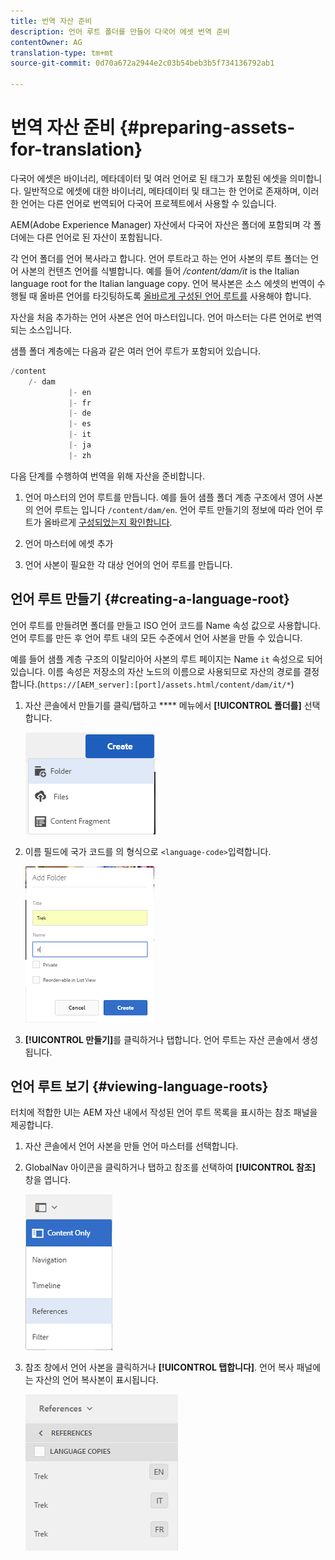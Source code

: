 ```yaml
---
title: 번역 자산 준비
description: 언어 루트 폴더를 만들어 다국어 에셋 번역 준비
contentOwner: AG
translation-type: tm+mt
source-git-commit: 0d70a672a2944e2c03b54beb3b5f734136792ab1

---
```



# 번역 자산 준비 {#preparing-assets-for-translation}

다국어 에셋은 바이너리, 메타데이터 및 여러 언어로 된 태그가 포함된 에셋을 의미합니다. 일반적으로 에셋에 대한 바이너리, 메타데이터 및 태그는 한 언어로 존재하며, 이러한 언어는 다른 언어로 번역되어 다국어 프로젝트에서 사용할 수 있습니다.

AEM(Adobe Experience Manager) 자산에서 다국어 자산은 폴더에 포함되며 각 폴더에는 다른 언어로 된 자산이 포함됩니다.

각 언어 폴더를 언어 복사라고 합니다. 언어 루트라고 하는 언어 사본의 루트 폴더는 언어 사본의 컨텐츠 언어를 식별합니다. 예를 들어 */content/dam/it* is the Italian language root for the Italian language copy. 언어 복사본은 소스 에셋의 번역이 수행될 때 올바른 언어를 타깃팅하도록 [올바르게 구성된 언어 루트를](preparing-assets-for-translation.md#creating-a-language-root) 사용해야 합니다.

자산을 처음 추가하는 언어 사본은 언어 마스터입니다. 언어 마스터는 다른 언어로 번역되는 소스입니다.

샘플 폴더 계층에는 다음과 같은 여러 언어 루트가 포함되어 있습니다.

```java
/content
    /- dam
             |- en
             |- fr
             |- de
             |- es
             |- it
             |- ja
             |- zh
```

다음 단계를 수행하여 번역을 위해 자산을 준비합니다.

1. 언어 마스터의 언어 루트를 만듭니다. 예를 들어 샘플 폴더 계층 구조에서 영어 사본의 언어 루트는 입니다 `/content/dam/en`. 언어 루트 만들기의 정보에 따라 언어 루트가 올바르게 [구성되었는지 확인합니다](preparing-assets-for-translation.md#creating-a-language-root).

1. 언어 마스터에 에셋 추가
1. 언어 사본이 필요한 각 대상 언어의 언어 루트를 만듭니다.

## 언어 루트 만들기 {#creating-a-language-root}

언어 루트를 만들려면 폴더를 만들고 ISO 언어 코드를 Name 속성 값으로 사용합니다. 언어 루트를 만든 후 언어 루트 내의 모든 수준에서 언어 사본을 만들 수 있습니다.

예를 들어 샘플 계층 구조의 이탈리아어 사본의 루트 페이지는 Name `it` 속성으로 되어 있습니다. 이름 속성은 저장소의 자산 노드의 이름으로 사용되므로 자산의 경로를 결정합니다.(`https://[AEM_server]:[port]/assets.html/content/dam/it/*`)

1. 자산 콘솔에서 만들기를 클릭/탭하고 **** 메뉴에서 **[!UICONTROL 폴더를]** 선택합니다.

   ![chlimage_1-120](assets/chlimage_1-120.png)

1. 이름 필드에 국가 코드를 의 형식으로 `<language-code>`입력합니다.

   ![chlimage_1-121](assets/chlimage_1-121.png)

1. **[!UICONTROL 만들기]**&#x200B;를 클릭하거나 탭합니다. 언어 루트는 자산 콘솔에서 생성됩니다.

## 언어 루트 보기 {#viewing-language-roots}

터치에 적합한 UI는 AEM 자산 내에서 작성된 언어 루트 목록을 표시하는 참조 패널을 제공합니다.

1. 자산 콘솔에서 언어 사본을 만들 언어 마스터를 선택합니다.
1. GlobalNav 아이콘을 클릭하거나 탭하고 참조를 선택하여 **[!UICONTROL 참조]** 창을 엽니다.

   ![chlimage_1-122](assets/chlimage_1-122.png)

1. 참조 창에서 언어 사본을 클릭하거나 **[!UICONTROL 탭합니다]**. 언어 복사 패널에는 자산의 언어 복사본이 표시됩니다.

   ![chlimage_1-123](assets/chlimage_1-123.png)

